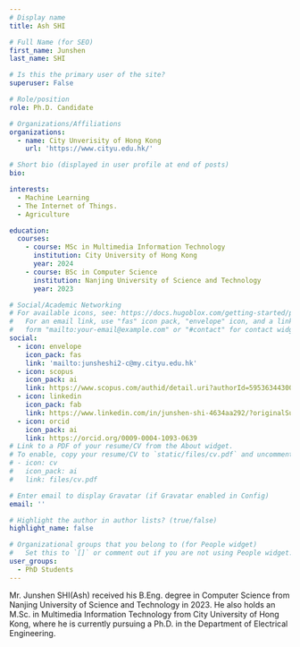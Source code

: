 ```yaml
---
# Display name
title: Ash SHI

# Full Name (for SEO)
first_name: Junshen
last_name: SHI

# Is this the primary user of the site?
superuser: False

# Role/position
role: Ph.D. Candidate

# Organizations/Affiliations
organizations:
  - name: City Unverisity of Hong Kong
    url: 'https://www.cityu.edu.hk/'

# Short bio (displayed in user profile at end of posts)
bio: 

interests:
  - Machine Learning
  - The Internet of Things.
  - Agriculture

education:
  courses:
    - course: MSc in Multimedia Information Technology
      institution: City University of Hong Kong
      year: 2024
    - course: BSc in Computer Science
      institution: Nanjing University of Science and Technology
      year: 2023

# Social/Academic Networking
# For available icons, see: https://docs.hugoblox.com/getting-started/page-builder/#icons
#   For an email link, use "fas" icon pack, "envelope" icon, and a link in the
#   form "mailto:your-email@example.com" or "#contact" for contact widget.
social:
  - icon: envelope
    icon_pack: fas
    link: 'mailto:junsheshi2-c@my.cityu.edu.hk'
  - icon: scopus
    icon_pack: ai
    link: https://www.scopus.com/authid/detail.uri?authorId=59536344300
  - icon: linkedin
    icon_pack: fab
    link: https://www.linkedin.com/in/junshen-shi-4634aa292/?originalSubdomain=hk  
  - icon: orcid
    icon_pack: ai
    link: https://orcid.org/0009-0004-1093-0639
# Link to a PDF of your resume/CV from the About widget.
# To enable, copy your resume/CV to `static/files/cv.pdf` and uncomment the lines below.
# - icon: cv
#   icon_pack: ai
#   link: files/cv.pdf

# Enter email to display Gravatar (if Gravatar enabled in Config)
email: ''

# Highlight the author in author lists? (true/false)
highlight_name: false

# Organizational groups that you belong to (for People widget)
#   Set this to `[]` or comment out if you are not using People widget.
user_groups:
  - PhD Students
---
```


Mr. Junshen SHI(Ash) received his B.Eng. degree in Computer Science from Nanjing University of Science and Technology in 2023. He also holds an M.Sc. in Multimedia Information Technology from City University of Hong Kong, where he is currently pursuing a Ph.D. in the Department of Electrical Engineering.
